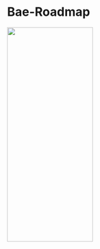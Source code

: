 # Bae-Roadmap

<img src="https://user-images.githubusercontent.com/88836009/134883566-a72d6728-2436-4adc-ba5c-e7f3ac0b1c02.png" width="200" height="500">
